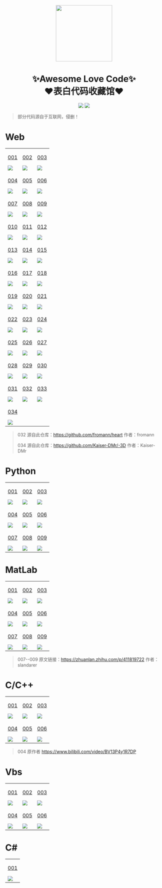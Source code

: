 <div align="center">
    <img  width=180 src="https://cdn.jsdelivr.net/gh/NTAXPPDZ/Awesome-Love-Code/assets/logo.png"/>
    <h1>✨Awesome Love Code✨<br>❤️表白代码收藏馆❤️</h1> 
</div>

<p align="center">
    <img src="https://img.shields.io/github/stars/sun0225SUN/Awesome-Love-Code">
    <img src="https://img.shields.io/badge/License-MIT-green">
</p>

> 部分代码源自于互联网，侵删！

# Web

<table align="center">
    <!-- 第一行 -->
    <tr>
    <td valign="top">
        <a target="_blank" href="https://wixpp.cloudns.be/Awesome-Love-Code/Web/001">
            <p align="center">001</p>
            <img src="https://cdn.jsdelivr.net/gh/NTAXPPDZ/Awesome-Love-Code/assets/img/web/001.jpg"/>
        </a>
    </td>
    <td valign="top">
        <a target="_blank" href="https://wixpp.cloudns.be/Awesome-Love-Code/Web/002">
            <p align="center">002</p>
            <img src="https://cdn.jsdelivr.net/gh/NTAXPPDZ/Awesome-Love-Code/assets/img/web/002.jpg"/>
        </a>
    </td>
    <td valign="top">
        <a target="_blank" href="https://wixpp.cloudns.be/Awesome-Love-Code/Web/003">
            <p align="center">003</p>
            <img src="https://cdn.jsdelivr.net/gh/NTAXPPDZ/Awesome-Love-Code/assets/img/web/003.jpg"/>
        </a>
    </td>
    </tr>
    <!-- 第二行 -->
    <tr>
    <td valign="top">
        <a target="_blank" href="https://wixpp.cloudns.be/Awesome-Love-Code/Web/004">
            <p align="center">004</p>
            <img src="https://cdn.jsdelivr.net/gh/NTAXPPDZ/Awesome-Love-Code/assets/img/web/004.jpg"/>
        </a>
    </td>
    <td valign="top">
        <a target="_blank" href="https://wixpp.cloudns.be/Awesome-Love-Code/Web/005">
            <p align="center">005</p>
            <img src="https://cdn.jsdelivr.net/gh/NTAXPPDZ/Awesome-Love-Code/assets/img/web/005.jpg"/>
        </a>
    </td>
    <td valign="top">
        <a target="_blank" href="https://wixpp.cloudns.be/Awesome-Love-Code/Web/006">
            <p align="center">006</p>
            <img src="https://cdn.jsdelivr.net/gh/NTAXPPDZ/Awesome-Love-Code/assets/img/web/006.jpg"/>
        </a>
    </td>
    </tr>
    <!-- 第三行 -->
    <tr>
    <td valign="top">
        <a target="_blank" href="https://wixpp.cloudns.be/Awesome-Love-Code/Web/007">
            <p align="center">007</p>
            <img src="https://cdn.jsdelivr.net/gh/NTAXPPDZ/Awesome-Love-Code/assets/img/web/007.jpg"/>
        </a>
    </td>
    <td valign="top">
        <a target="_blank" href="https://wixpp.cloudns.be/Awesome-Love-Code/Web/008">
            <p align="center">008</p>
            <img src="https://cdn.jsdelivr.net/gh/NTAXPPDZ/Awesome-Love-Code/assets/img/web/008.jpg"/>
        </a>
    </td>
    <td valign="top">
        <a target="_blank" href="https://wixpp.cloudns.be/Awesome-Love-Code/Web/009">
            <p align="center">009</p>
            <img src="https://cdn.jsdelivr.net/gh/NTAXPPDZ/Awesome-Love-Code/assets/img/web/009.jpg"/>
        </a>
    </td>
    </tr>
    <!-- 第四行 -->
    <tr>
    <td valign="top">
        <a target="_blank" href="https://wixpp.cloudns.be/Awesome-Love-Code/Web/010">
            <p align="center">010</p>
            <img src="https://cdn.jsdelivr.net/gh/NTAXPPDZ/Awesome-Love-Code/assets/img/web/010.jpg"/>
        </a>
    </td>
    <td valign="top">
        <a target="_blank" href="https://wixpp.cloudns.be/Awesome-Love-Code/Web/011">
            <p align="center">011</p>
            <img src="https://cdn.jsdelivr.net/gh/NTAXPPDZ/Awesome-Love-Code/assets/img/web/011.jpg"/>
        </a>
    </td>
    <td valign="top">
        <a target="_blank" href="https://wixpp.cloudns.be/Awesome-Love-Code/Web/012">
            <p align="center">012</p>
            <img src="https://cdn.jsdelivr.net/gh/NTAXPPDZ/Awesome-Love-Code/assets/img/web/012.jpg"/>
        </a>
    </td>
    </tr>
    <!-- 第五行 -->
    <tr>
    <td valign="top">
        <a target="_blank" href="https://wixpp.cloudns.be/Awesome-Love-Code/Web/013">
            <p align="center">013</p>
            <img src="https://cdn.jsdelivr.net/gh/NTAXPPDZ/Awesome-Love-Code/assets/img/web/013.jpg"/>
        </a>
    </td>
    <td valign="top">
        <a target="_blank" href="https://wixpp.cloudns.be/Awesome-Love-Code/Web/014">
            <p align="center">014</p>
            <img src="https://cdn.jsdelivr.net/gh/NTAXPPDZ/Awesome-Love-Code/assets/img/web/014.jpg"/>
        </a>
    </td>
    <td valign="top">
        <a target="_blank" href="https://wixpp.cloudns.be/Awesome-Love-Code/Web/015">
            <p align="center">015</p>
            <img src="https://cdn.jsdelivr.net/gh/NTAXPPDZ/Awesome-Love-Code/assets/img/web/015.jpg"/>
        </a>
    </td>
    </tr>
    <!-- 第六行 -->
    <tr>
    <td valign="top">
        <a target="_blank" href="https://wixpp.cloudns.be/Awesome-Love-Code/Web/016">
            <p align="center">016</p>
            <img src="https://cdn.jsdelivr.net/gh/NTAXPPDZ/Awesome-Love-Code/assets/img/web/016.jpg"/>
        </a>
    </td>
    <td valign="top">
        <a target="_blank" href="https://wixpp.cloudns.be/Awesome-Love-Code/Web/017">
            <p align="center">017</p>
            <img src="https://cdn.jsdelivr.net/gh/NTAXPPDZ/Awesome-Love-Code/assets/img/web/017.jpg"/>
        </a>
    </td>
    <td valign="top">
        <a target="_blank" href="https://wixpp.cloudns.be/Awesome-Love-Code/Web/018">
            <p align="center">018</p>
            <img src="https://cdn.jsdelivr.net/gh/NTAXPPDZ/Awesome-Love-Code/assets/img/web/018.jpg"/>
        </a>
    </td>
    </tr>
    <!-- 第七行 -->
    <tr>
    <td valign="top">
        <a target="_blank" href="https://wixpp.cloudns.be/Awesome-Love-Code/Web/019">
            <p align="center">019</p>
            <img src="https://cdn.jsdelivr.net/gh/NTAXPPDZ/Awesome-Love-Code/assets/img/web/019.jpg"/>
        </a>
    </td>
    <td valign="top">
        <a target="_blank" href="https://wixpp.cloudns.be/Awesome-Love-Code/Web/020">
            <p align="center">020</p>
            <img src="https://cdn.jsdelivr.net/gh/NTAXPPDZ/Awesome-Love-Code/assets/img/web/020.jpg"/>
        </a>
    </td>
    <td valign="top">
        <a target="_blank" href="https://wixpp.cloudns.be/Awesome-Love-Code/Web/021">
            <p align="center">021</p>
            <img src="https://cdn.jsdelivr.net/gh/NTAXPPDZ/Awesome-Love-Code/assets/img/web/021.jpg"/>
        </a>
    </td>
    </tr>
    <!-- 第八行 -->
    <tr>
    <td valign="top">
        <a target="_blank" href="https://wixpp.cloudns.be/Awesome-Love-Code/Web/022">
            <p align="center">022</p>
            <img src="https://cdn.jsdelivr.net/gh/NTAXPPDZ/Awesome-Love-Code/assets/img/web/022.jpg"/>
        </a>
    </td>
    <td valign="top">
        <a target="_blank" href="https://wixpp.cloudns.be/Awesome-Love-Code/Web/023">
            <p align="center">023</p>
            <img src="https://cdn.jsdelivr.net/gh/NTAXPPDZ/Awesome-Love-Code/assets/img/web/023.jpg"/>
        </a>
    </td>
    <td valign="top">
        <a target="_blank" href="https://wixpp.cloudns.be/Awesome-Love-Code/Web/024">
            <p align="center">024</p>
            <img src="https://cdn.jsdelivr.net/gh/NTAXPPDZ/Awesome-Love-Code/assets/img/web/024.jpg"/>
        </a>
    </td>
    </tr>
    <!-- 第九行 -->
    <tr>
    <td valign="top">
        <a target="_blank" href="https://wixpp.cloudns.be/Awesome-Love-Code/Web/025">
            <p align="center">025</p>
            <img src="https://cdn.jsdelivr.net/gh/NTAXPPDZ/Awesome-Love-Code/assets/img/web/025.jpg"/>
        </a>
    </td>
    <td valign="top">
        <a target="_blank" href="https://wixpp.cloudns.be/Awesome-Love-Code/Web/026">
            <p align="center">026</p>
            <img src="https://cdn.jsdelivr.net/gh/NTAXPPDZ/Awesome-Love-Code/assets/img/web/026.jpg"/>
        </a>
    </td>
    <td valign="top">
        <a target="_blank" href="https://wixpp.cloudns.be/Awesome-Love-Code/Web/027">
            <p align="center">027</p>
            <img src="https://cdn.jsdelivr.net/gh/NTAXPPDZ/Awesome-Love-Code/assets/img/web/027.jpg"/>
        </a>
    </td>
    </tr>
    <!-- 第十行 -->
    <tr>
    <td valign="top">
        <a target="_blank" href="https://wixpp.cloudns.be/Awesome-Love-Code/Web/028">
            <p align="center">028</p>
            <img src="https://cdn.jsdelivr.net/gh/NTAXPPDZ/Awesome-Love-Code/assets/img/web/028.jpg"/>
        </a>
    </td>
    <td valign="top">
        <a target="_blank" href="https://wixpp.cloudns.be/Awesome-Love-Code/Web/029">
            <p align="center">029</p>
            <img src="https://cdn.jsdelivr.net/gh/NTAXPPDZ/Awesome-Love-Code/assets/img/web/029.jpg"/>
        </a>
    </td>
    <td valign="top">
        <a target="_blank" href="https://wixpp.cloudns.be/Awesome-Love-Code/Web/030">
            <p align="center">030</p>
            <img src="https://cdn.jsdelivr.net/gh/NTAXPPDZ/Awesome-Love-Code/assets/img/web/030.jpg"/>
        </a>
    </td>
    </tr>
    <!-- 第十一行 -->
    <tr>
        <td valign="top">
        <a target="_blank" href="https://wixpp.cloudns.be/Awesome-Love-Code/Web/031">
            <p align="center">031</p>
            <img src="https://cdn.jsdelivr.net/gh/NTAXPPDZ/Awesome-Love-Code/assets/img/web/031.png"/>
        </a>
    </td>
    <td valign="top">
        <a target="_blank" href="https://wixpp.cloudns.be/Awesome-Love-Code/Web/032">
            <p align="center">032</p>
            <img src="https://cdn.jsdelivr.net/gh/NTAXPPDZ/Awesome-Love-Code/assets/img/web/032.png"/>
        </a>
    </td>
    <td valign="top">
        <a target="_blank" href="https://wixpp.cloudns.be/Awesome-Love-Code/Web/033">
            <p align="center">033</p>
            <img src="https://cdn.jsdelivr.net/gh/NTAXPPDZ/Awesome-Love-Code/assets/img/web/033.png"/>
        </a>
    </td>
    </tr>
    <!-- 第十一行 -->
    <tr>
        <td valign="top">
        <a target="_blank" href="https://wixpp.cloudns.be/Awesome-Love-Code/Web/034">
            <p align="center">034</p>
            <img src="https://cdn.jsdelivr.net/gh/NTAXPPDZ/Awesome-Love-Code/assets/img/web/034.png"/>
        </a>
    </td>
    </tr>
</table>

>  032 源自此仓库：https://github.com/fromann/heart  作者：fromann
> 
>  034 源自此仓库：https://github.com/Kaiser-DMr/-3D  作者：Kaiser-DMr

# Python

<table align="center">
    <!-- 第一行 -->
    <tr>
    <td valign="top">
        <a target="_blank" href="https://github.com/NTAXPPDZ/Awesome-Love-Code/tree/main/Python/001">
            <p align="center">001</p>
            <img src="https://cdn.jsdelivr.net/gh/NTAXPPDZ/Awesome-Love-Code/assets/img/python/001.jpg"/>
        </a>
    </td>
    <td valign="top">
        <a target="_blank" href="https://github.com/NTAXPPDZ/Awesome-Love-Code/tree/main/Python/002">
            <p align="center">002</p>
            <img src="https://cdn.jsdelivr.net/gh/NTAXPPDZ/Awesome-Love-Code/assets/img/python/002.jpg"/>
        </a>
    </td>
    <td valign="top">
        <a target="_blank" href="https://github.com/NTAXPPDZ/Awesome-Love-Code/tree/main/Python/003">
            <p align="center">003</p>
            <img src="https://cdn.jsdelivr.net/gh/NTAXPPDZ/Awesome-Love-Code/assets/img/python/003.jpg"/>
        </a>
    </td>
    </tr>
    <!-- 第二行 -->
    <tr>
    <td valign="top">
        <a target="_blank" href="https://github.com/NTAXPPDZ/Awesome-Love-Code/tree/main/Python/004">
            <p align="center">004</p>
            <img src="https://cdn.jsdelivr.net/gh/NTAXPPDZ/Awesome-Love-Code/assets/img/python/004.jpg"/>
        </a>
    </td>
    <td valign="top">
        <a target="_blank" href="https://github.com/NTAXPPDZ/Awesome-Love-Code/tree/main/Python/005">
            <p align="center">005</p>
            <img src="https://cdn.jsdelivr.net/gh/NTAXPPDZ/Awesome-Love-Code/assets/img/python/005.jpg"/>
        </a>
    </td>
    <td valign="top">
        <a target="_blank" href="https://github.com/NTAXPPDZ/Awesome-Love-Code/tree/main/Python/006">
            <p align="center">006</p>
            <img src="https://cdn.jsdelivr.net/gh/NTAXPPDZ/Awesome-Love-Code/assets/img/python/006.jpg"/>
        </a>
    </td>
    </tr>
    <!-- 第三行 -->
    <tr>
    <td valign="top">
        <a target="_blank" href="https://github.com/NTAXPPDZ/Awesome-Love-Code/tree/main/Python/007">
            <p align="center">007</p>
            <img src="https://cdn.jsdelivr.net/gh/NTAXPPDZ/Awesome-Love-Code/assets/img/python/007.jpg"/>
        </a>
    </td>
    <td valign="top">
        <a target="_blank" href="https://github.com/NTAXPPDZ/Awesome-Love-Code/tree/main/Python/008">
            <p align="center">008</p>
            <img src="https://cdn.jsdelivr.net/gh/NTAXPPDZ/Awesome-Love-Code/assets/img/python/008.png"/>
        </a>
    </td>
    <td valign="top">
        <a target="_blank" href="https://github.com/NTAXPPDZ/Awesome-Love-Code/tree/main/Python/009">
            <p align="center">009</p>
            <img src="https://cdn.jsdelivr.net/gh/NTAXPPDZ/Awesome-Love-Code/assets/img/python/009.png"/>
        </a>
    </td>
    </tr>
</table>

# MatLab


<table align="center">
    <!-- 第一行 -->
    <tr>
    <td valign="top">
        <a target="_blank" href="https://github.com/NTAXPPDZ/Awesome-Love-Code/tree/main/MatLab/001">
            <p align="center">001</p>
            <img src="https://cdn.jsdelivr.net/gh/NTAXPPDZ/Awesome-Love-Code/assets/img/matlab/001.jpg"/>
        </a>
    </td>
    <td valign="top">
        <a target="_blank" href="https://github.com/NTAXPPDZ/Awesome-Love-Code/tree/main/MatLab/002">
            <p align="center">002</p>
            <img src="https://cdn.jsdelivr.net/gh/NTAXPPDZ/Awesome-Love-Code/assets/img/matlab/002.gif"/>
        </a>
    </td>
    <td valign="top">
        <a target="_blank" href="https://github.com/NTAXPPDZ/Awesome-Love-Code/tree/main/MatLab/003">
            <p align="center">003</p>
            <img src="https://cdn.jsdelivr.net/gh/NTAXPPDZ/Awesome-Love-Code/assets/img/matlab/003.jpg"/>
        </a>
    </td>
    </tr>
    <!-- 第二行 -->
    <tr>
    <td valign="top">
        <a target="_blank" href="https://github.com/NTAXPPDZ/Awesome-Love-Code/tree/main/MatLab/004">
            <p align="center">004</p>
            <img src="https://cdn.jsdelivr.net/gh/NTAXPPDZ/Awesome-Love-Code/assets/img/matlab/004.jpg"/>
        </a>
    </td>
    <td valign="top">
        <a target="_blank" href="https://github.com/NTAXPPDZ/Awesome-Love-Code/tree/main/MatLab/005">
            <p align="center">005</p>
            <img src="https://cdn.jsdelivr.net/gh/NTAXPPDZ/Awesome-Love-Code/assets/img/matlab/005.jpg"/>
        </a>
    </td>
    <td valign="top">
        <a target="_blank" href="https://github.com/NTAXPPDZ/Awesome-Love-Code/tree/main/MatLab/006">
            <p align="center">006</p>
            <img src="https://cdn.jsdelivr.net/gh/NTAXPPDZ/Awesome-Love-Code/assets/img/matlab/006.jpg"/>
        </a>
    </td>
    </tr>
    <!-- 第三行 -->
    <tr>
    <td valign="top">
        <a target="_blank" href="https://github.com/NTAXPPDZ/Awesome-Love-Code/tree/main/MatLab/007">
            <p align="center">007</p>
            <img src="https://cdn.jsdelivr.net/gh/NTAXPPDZ/Awesome-Love-Code/assets/img/matlab/007.jpg"/>
        </a>
    </td>
    <td valign="top">
        <a target="_blank" href="https://github.com/NTAXPPDZ/Awesome-Love-Code/tree/main/MatLab/008">
            <p align="center">008</p>
            <img src="https://cdn.jsdelivr.net/gh/NTAXPPDZ/Awesome-Love-Code/assets/img/matlab/008.jpg"/>
        </a>
    </td>
    <td valign="top">
        <a target="_blank" href="https://github.com/NTAXPPDZ/Awesome-Love-Code/tree/main/MatLab/009">
            <p align="center">009</p>
            <img src="https://cdn.jsdelivr.net/gh/NTAXPPDZ/Awesome-Love-Code/assets/img/matlab/009.jpg"/>
        </a>
    </td>
    </tr>
</table>

> 007--009  原文链接：https://zhuanlan.zhihu.com/p/411819722  作者：slandarer

# C/C++

<table >
    <!-- 第一行 -->
    <tr>
    <td valign="top">
        <a target="_blank" href="https://github.com/NTAXPPDZ/Awesome-Love-Code/tree/main/C/001">
            <p align="center">001</p>
            <img src="https://cdn.jsdelivr.net/gh/NTAXPPDZ/Awesome-Love-Code/assets/img/c/001.png"/>
        </a>
    </td>
    <td valign="top">
        <a target="_blank" href="https://github.com/NTAXPPDZ/Awesome-Love-Code/tree/main/C/002">
            <p align="center">002</p>
            <img src="https://cdn.jsdelivr.net/gh/NTAXPPDZ/Awesome-Love-Code/assets/img/c/002.png"/>
        </a>
    </td>
    <td valign="top">
        <a target="_blank" href="https://github.com/NTAXPPDZ/Awesome-Love-Code/tree/main/C/003">
            <p align="center">003</p>
            <img src="https://cdn.jsdelivr.net/gh/NTAXPPDZ/Awesome-Love-Code/assets/img/c/003.png"/>
        </a>
    </td>
    </tr>
    <!-- 第二行 -->
    <tr>
    <td valign="top">
        <a target="_blank" href="https://github.com/NTAXPPDZ/love">
            <p align="center">004</p>
            <img src="https://cdn.jsdelivr.net/gh/NTAXPPDZ/Awesome-Love-Code/assets/img/c/004.png"/>
        </a>
    </td>
    <td valign="top">
        <a target="_blank" href="https://github.com/NTAXPPDZ/meteor">
            <p align="center">005</p>
            <img src="https://cdn.jsdelivr.net/gh/NTAXPPDZ/Awesome-Love-Code/assets/img/c/005.png"/>
        </a>
    </td>
    <td valign="top">
        <a target="_blank" href="https://github.com/NTAXPPDZ/fireworks">
            <p align="center">006</p>
            <img src="https://cdn.jsdelivr.net/gh/NTAXPPDZ/Awesome-Love-Code/assets/img/c/006.png"/>
        </a>
    </td>
    </tr>
</table>

> 004 原作者 https://www.bilibili.com/video/BV13P4y1R7DP

# Vbs

<table >
    <!-- 第一行 -->
    <tr>
    <td valign="top">
        <a target="_blank" href="https://github.com/NTAXPPDZ/Awesome-Love-Code/tree/main/Vbs/001">
            <p align="center">001</p>
            <img src="https://cdn.jsdelivr.net/gh/NTAXPPDZ/Awesome-Love-Code/assets/img/vbs/001.gif"/>
        </a>
    </td>
    <td valign="top">
        <a target="_blank" href="https://github.com/NTAXPPDZ/Awesome-Love-Code/tree/main/Vbs/002">
            <p align="center">002</p>
            <img src="https://cdn.jsdelivr.net/gh/NTAXPPDZ/Awesome-Love-Code/assets/img/vbs/002.gif"/>
        </a>
    </td>
    <td valign="top">
        <a target="_blank" href="https://github.com/NTAXPPDZ/Awesome-Love-Code/tree/main/Vbs/003">
            <p align="center">003</p>
            <img src="https://cdn.jsdelivr.net/gh/NTAXPPDZ/Awesome-Love-Code/assets/img/vbs/003.gif"/>
        </a>
    </td>
    </tr>
    <!-- 第二行 -->
    <tr>
    <td valign="top">
        <a target="_blank" href="https://github.com/NTAXPPDZ/Awesome-Love-Code/tree/main/Vbs/004">
            <p align="center">004</p>
            <img src="https://cdn.jsdelivr.net/gh/NTAXPPDZ/Awesome-Love-Code/assets/img/vbs/004.gif"/>
        </a>
    </td>
    <td valign="top">
        <a target="_blank" href="https://github.com/NTAXPPDZ/Awesome-Love-Code/tree/main/Vbs/005">
            <p align="center">005</p>
            <img src="https://cdn.jsdelivr.net/gh/NTAXPPDZ/Awesome-Love-Code/assets/img/vbs/005.gif"/>
        </a>
    </td>
    <td valign="top">
        <a target="_blank" href="https://github.com/NTAXPPDZ/Awesome-Love-Code/tree/main/Vbs/006">
            <p align="center">006</p>
            <img src="https://cdn.jsdelivr.net/gh/NTAXPPDZ/Awesome-Love-Code/assets/img/vbs/006.png"/>
        </a>
    </td>
    </tr>
</table>

# C#

<table align="center">
    <!-- 第一行 -->
    <tr>
    <td valign="top">
        <a target="_blank" href="https://github.com/NTAXPPDZ/Be-My-Girlfriend">
            <p align="center">001</p>
            <img src="https://cdn.jsdelivr.net/gh/NTAXPPDZ/Awesome-Love-Code/assets/img/csharp/001.gif"/>
        </a>
    </td>
    </tr>
</table>
